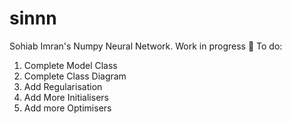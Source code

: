 # sinnn
 Sohiab Imran's Numpy Neural Network. Work in progress 🔨
 To do:
 1) Complete Model Class
 2) Complete Class Diagram
 3) Add Regularisation
 4) Add More Initialisers
 5) Add more Optimisers
